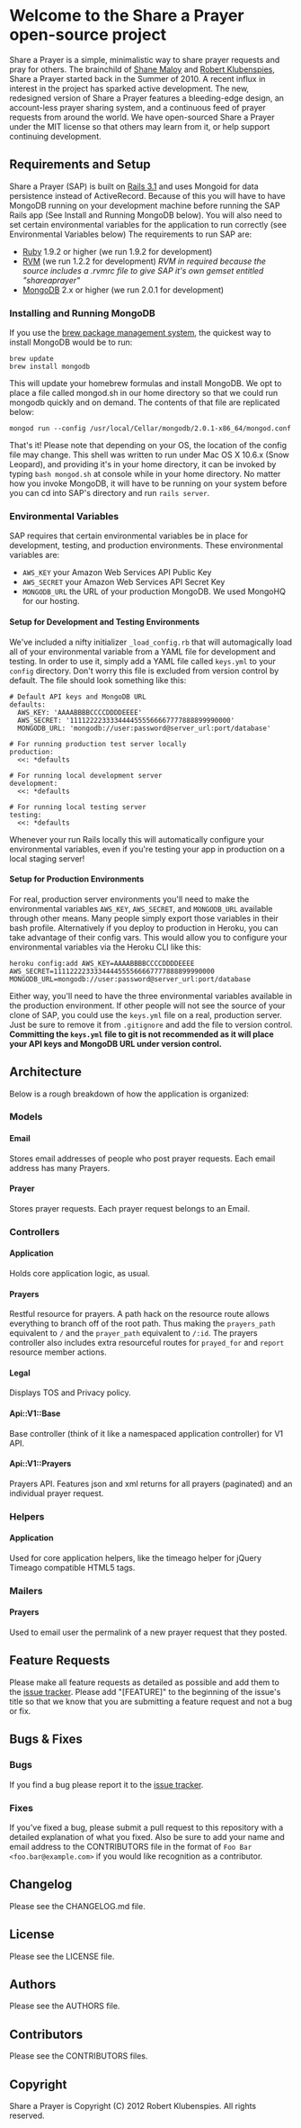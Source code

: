 # Welcome to the Share a Prayer open-source project

Share a Prayer is a simple, minimalistic way to share prayer requests and pray for others. The brainchild of [Shane Maloy][smaloy] and [Robert Klubenspies][rklubenspies], Share a Prayer started back in the Summer of 2010. A recent influx in interest in the project has sparked active development. The new, redesigned version of Share a Prayer features a bleeding-edge design, an account-less prayer sharing system, and a continuous feed of prayer requests from around the world. We have open-sourced Share a Prayer under the MIT license so that others may learn from it, or help support continuing development.

## Requirements and Setup

Share a Prayer (SAP) is built on [Rails 3.1][rails] and uses Mongoid for data persistence instead of ActiveRecord. Because of this you will have to have MongoDB running on your development machine before running the SAP Rails app (See Install and Running MongoDB below). You will also need to set certain environmental variables for the application to run correctly (see Environmental Variables below) The requirements to run SAP are:

* [Ruby][ruby] 1.9.2 or higher (we run 1.9.2 for development)
* [RVM][rvm] (we run 1.2.2 for development) *RVM in required because the source includes a .rvmrc file to give SAP it's own gemset entitled "shareaprayer"*
* [MongoDB][mongodb] 2.x or higher (we run 2.0.1 for development)

### Installing and Running MongoDB
If you use the [brew package management system][brew], the quickest way to install MongoDB would be to run: 

	brew update
	brew install mongodb

This will update your homebrew formulas and install MongoDB. We opt to place a file called mongod.sh in our home directory so that we could run mongodb quickly and on demand. The contents of that file are replicated below:

	mongod run --config /usr/local/Cellar/mongodb/2.0.1-x86_64/mongod.conf

That's it! Please note that depending on your OS, the location of the config file may change. This shell was written to run under Mac OS X 10.6.x (Snow Leopard), and providing it's in your home directory, it can be invoked by typing `bash mongod.sh` at console while in your home directory. No matter how you invoke MongoDB, it will have to be running on your system before you can cd into SAP's directory and run `rails server`.

### Environmental Variables
SAP requires that certain environmental variables be in place for development, testing, and production environments. These environmental variables are:

* `AWS_KEY` your Amazon Web Services API Public Key
* `AWS_SECRET` your Amazon Web Services API Secret Key
* `MONGODB_URL` the URL of your production MongoDB. We used MongoHQ for our hosting.

#### Setup for Development and Testing Environments
We've included a nifty initializer `_load_config.rb` that will automagically load all of your environmental variable from a YAML file for development and testing. In order to use it, simply add a YAML file called `keys.yml` to your `config` directory. Don't worry this file is excluded from version control by default. The file should look something like this:

	# Default API keys and MongoDB URL
	defaults:
	  AWS_KEY: 'AAAABBBBCCCCDDDDEEEE'
	  AWS_SECRET: '1111222233334444555566667777888899990000'
	  MONGODB_URL: 'mongodb://user:password@server_url:port/database'
	
	# For running production test server locally
	production:
	  <<: *defaults
	
	# For running local development server
	development:
	  <<: *defaults
	
	# For running local testing server
	testing:
	  <<: *defaults

Whenever your run Rails locally this will automatically configure your environmental variables, even if you're testing your app in production on a local staging server!

#### Setup for Production Environments
For real, production server environments you'll need to make the environmental variables `AWS_KEY`, `AWS_SECRET`, and `MONGODB_URL` available through other means. Many people simply export those variables in their bash profile. Alternatively if you deploy to production in Heroku, you can take advantage of their config vars. This would allow you to configure your environmental variables via the Heroku CLI like this:

	heroku config:add AWS_KEY=AAAABBBBCCCCDDDDEEEE AWS_SECRET=1111222233334444555566667777888899990000 MONGODB_URL=mongodb://user:password@server_url:port/database

Either way, you'll need to have the three environmental variables available in the production environment. If other people will not see the source of your clone of SAP, you could use the `keys.yml` file on a real, production server. Just be sure to remove it from `.gitignore` and add the file to version control. **Committing the `keys.yml` file to git is not recommended as it will place your API keys and MongoDB URL under version control.**


## Architecture

Below is a rough breakdown of how the application is organized:

### Models

#### Email
Stores email addresses of people who post prayer requests. Each email address has many Prayers.

#### Prayer
Stores prayer requests. Each prayer request belongs to an Email.

### Controllers

#### Application
Holds core application logic, as usual.

#### Prayers
Restful resource for prayers. A path hack on the resource route allows everything to branch off of the root path. Thus making the `prayers_path` equivalent to `/` and the `prayer_path` equivalent to `/:id`. The prayers controller also includes extra resourceful routes for `prayed_for` and `report` resource member actions.

#### Legal
Displays TOS and Privacy policy.

#### Api::V1::Base
Base controller (think of it like a namespaced application controller) for V1 API.

#### Api::V1::Prayers
Prayers API. Features json and xml returns for all prayers (paginated) and an individual prayer request.

### Helpers

#### Application
Used for core application helpers, like the timeago helper for jQuery Timeago compatible HTML5 tags.

### Mailers

#### Prayers
Used to email user the permalink of a new prayer request that they posted.

## Feature Requests

Please make all feature requests as detailed as possible and add them to the [issue tracker][issues]. Please add "[FEATURE]" to the beginning of the issue's title so that we know that you are submitting a feature request and not a bug or fix.

## Bugs & Fixes

### Bugs
If you find a bug please report it to the [issue tracker][issues].

### Fixes
If you've fixed a bug, please submit a pull request to this repository with a detailed explanation of what you fixed. Also be sure to add your name and email address to the CONTRIBUTORS file in the format of `Foo Bar <foo.bar@example.com>` if you would like recognition as a contributor.

## Changelog

Please see the CHANGELOG.md file.

## License

Please see the LICENSE file.

## Authors

Please see the AUTHORS file.

## Contributors

Please see the CONTRIBUTORS files.

## Copyright

Share a Prayer is Copyright (C) 2012 Robert Klubenspies. All rights reserved.

[smaloy]: http://shanemaloy.com/
[rklubenspies]: http://robertklubenspies.com/
[rails]: http://rubyonrails.org/
[ruby]: http://www.ruby-lang.org/
[rvm]: http://beginrescueend.com/
[mongodb]: http://www.mongodb.org/
[brew]: http://mxcl.github.com/homebrew/
[issues]: https://github.com/shareaprayer/shareaprayer/issues